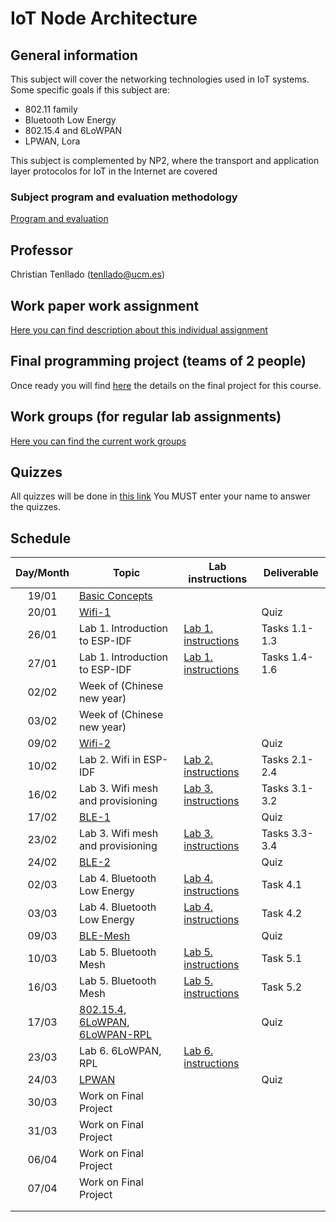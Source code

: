 # IoT Node Architecture

## General information

This subject will cover the networking technologies used in IoT systems. Some
specific goals if this subject are:

* 802.11 family
* Bluetooth Low Energy
* 802.15.4 and 6LoWPAN
* LPWAN, Lora

This subject is complemented by NP2, where the transport and application layer
protocolos for IoT in the Internet are covered

### Subject program and evaluation methodology

[Program and evaluation](slides/Presentation.pdf)

## Professor

Christian Tenllado (tenllado@ucm.es)

## Work paper work assignment

[Here you can find  description about this individual assignment](paperProject.md)

## Final programming project (teams of 2 people)

Once ready you will find [here](FinalProject.md) the details on the final project for this
course.

## Work groups (for regular lab assignments)

[Here you can find the current work groups](groups.md)

## Quizzes

All quizzes will be done in [this link](https://api.socrative.com/rc/Yu9Dxn)
You MUST enter your name to answer the quizzes.

## Schedule

| Day/Month | Topic                                                                                          | Lab instructions                   | Deliverable   |
|:---------:|------------------------------------------------------------------------------------------------|------------------------------------|---------------|
|   19/01   | [Basic Concepts](slides/Basic_Concepts.pdf)                                                    |                                    |               |
|   20/01   | [Wifi-1](slides/Wifi-1.pdf)                                                                    |                                    | Quiz          |
|   26/01   | Lab 1. Introduction to ESP-IDF                                                                 | [Lab 1. instructions](P1/index.md) | Tasks 1.1-1.3 |
|   27/01   | Lab 1. Introduction to ESP-IDF                                                                 | [Lab 1. instructions](P1/index.md) | Tasks 1.4-1.6 |
|   02/02   | Week of (Chinese new year)                                                                     |                                    |               |
|   03/02   | Week of (Chinese new year)                                                                     |                                    |               |
|   09/02   | [Wifi-2](slides/Wifi-2.pdf)                                                                    |                                    | Quiz          |
|   10/02   | Lab 2. Wifi in ESP-IDF                                                                         | [Lab 2. instructions](P2/index.md) | Tasks 2.1-2.4 |
|   16/02   | Lab 3. Wifi mesh and provisioning                                                              | [Lab 3. instructions](P3/index.md) | Tasks 3.1-3.2 |
|   17/02   | [BLE-1](slides/BLE-1.pdf)                                                                      |                                    | Quiz          |
|   23/02   | Lab 3. Wifi mesh and provisioning                                                              | [Lab 3. instructions](P3/index.md) | Tasks 3.3-3.4 |
|   24/02   | [BLE-2](slides/BLE-2.pdf)                                                                      |                                    | Quiz          |
|   02/03   | Lab 4. Bluetooth Low Energy                                                                    | [Lab 4. instructions](P4/index.md) | Task 4.1      |
|   03/03   | Lab 4. Bluetooth Low Energy                                                                    | [Lab 4. instructions](P4/index.md) | Task 4.2      |
|   09/03   | [BLE-Mesh](slides/BLE-Mesh.pdf)                                                                |                                    | Quiz          |
|   10/03   | Lab 5. Bluetooth Mesh                                                                          | [Lab 5. instructions](P5/index.md) | Task 5.1      |
|   16/03   | Lab 5. Bluetooth Mesh                                                                          | [Lab 5. instructions](P5/index.md) | Task 5.2      |
|   17/03   | [802.15.4](802_15_4.pdf), [6LoWPAN](slides/6LoWPAN.pdf), [6LoWPAN-RPL](slides/6LoWPAN-RPL.pdf) |                                    | Quiz          |
|   23/03   | Lab 6. 6LoWPAN, RPL                                                                            | [Lab 6. instructions](P6/index.md) |               |
|   24/03   | [LPWAN](slides/LPWAN.pdf)                                                                      |                                    | Quiz          |
|   30/03   | Work on Final Project                                                                          |                                    |               |
|   31/03   | Work on Final Project                                                                          |                                    |               |
|   06/04   | Work on Final Project                                                                          |                                    |               |
|   07/04   | Work on Final Project                                                                          |                                    |               |
|           |                                                                                                |                                    |               |
|           |                                                                                                |                                    |               |
